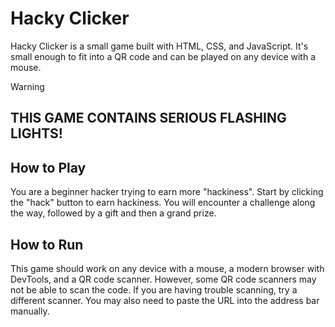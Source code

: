 # Hacky Clicker

Hacky Clicker is a small game built with HTML, CSS, and JavaScript. It's small enough to fit into a QR code and can be played on any device with a mouse.

> [!WARNING]
> ## THIS GAME CONTAINS SERIOUS FLASHING LIGHTS!

## How to Play

You are a beginner hacker trying to earn more "hackiness". Start by clicking the "hack" button to earn hackiness. You will encounter a challenge along the way, followed by a gift and then a grand prize.

## How to Run

This game should work on any device with a mouse, a modern browser with DevTools, and a QR code scanner. However, some QR code scanners may not be able to scan the code. If you are having trouble scanning, try a different scanner. You may also need to paste the URL into the address bar manually.
